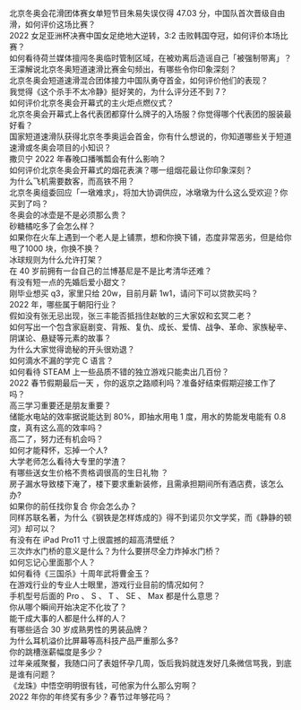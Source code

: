 北京冬奥会花滑团体赛女单短节目朱易失误仅得 47.03 分，中国队首次晋级自由滑，如何评价这场比赛？  
2022 女足亚洲杯决赛中国女足绝地大逆转，3:2 击败韩国夺冠，如何评价本场比赛？  
如何看待荷兰媒体擅闯冬奥临时管制区域，在被劝离后造谣自己「被强制带离」？  
王濛解说北京冬奥短道速滑比赛金句频出，有哪些令你印象深刻？  
北京冬奥会短道速滑混合团体接力中国队勇夺首金，如何评价他们的表现？  
我觉得《这个杀手不太冷静》挺好笑的，为什么评分还不到 7？  
如何评价北京冬奥会开幕式的主火炬点燃仪式？  
北京冬奥会开幕式上各代表团都穿什么牌子的入场服？你觉得哪个代表团的服装最好看？  
国家短道速滑队获得北京冬季奥运会首金，你有什么想说的，你知道哪些关于短道速滑或冬奥会项目的小知识？  
撒贝宁 2022 年春晚口播嘴瓢会有什么影响？  
如何评价北京冬奥会开幕式的烟花表演？哪一组烟花最让你印象深刻？  
为什么飞机需要数客，而高铁不用？  
北京冬奥组委回应「一墩难求」，将加大协调供应，冰墩墩为什么这么受欢迎？你买到了吗？  
冬奥会的冰壶是不是必须那么贵？  
砂糖橘吃多了会怎么样？  
如果你在火车上遇到一个老人是上铺票，想和你换下铺，态度非常恶劣，但是给你甩了1000 块，你换不换？  
冰球规则为什么允许打架？  
在 40 岁前拥有一台自己的兰博基尼是不是比考清华还难？  
有没有短一点的先婚后爱小甜文？  
刚毕业想买 q3，家里只给 20w，目前月薪 1w1，请问下可以贷款买吗？  
2022 年，哪些属于朝阳行业？  
假如没有张无忌出现，张三丰能否抵挡住赵敏的三大家奴和玄冥二老？  
如何写出一个包含家庭剧变、背叛、复仇、成长、爱情、战争、革命、家族秘辛、阴谋论、悬疑等元素的故事？  
为什么大家觉得诡秘的开头很劝退？  
如何滴水不漏的学完 C 语言？  
如何看待 STEAM 上一些品质不错的独立游戏只能卖出几百份？  
2022 春节假期最后一天 ，你的返京之路顺利吗？准备好结束假期迎接工作了吗？  
高三学习重要还是朋友重要？  
储能水电站的效率据说能达到 80%，即抽水用电 1 度，用水的势能发电能有 0.8 度，真有这么高的效率吗？  
高二了，努力还有机会吗？  
如何才能释怀，忘掉一个人?  
大学老师怎么看待大专里的学渣？  
有哪些送女生价格不贵格调很高的生日礼物 ？  
房子漏水导致楼下淹了，楼下要求重新装修，且需承担期间所有酒店费，该怎么办?  
如果你的前任找你复合 你会怎么办？  
同样苏联名著，为什么《钢铁是怎样炼成的》得不到诺贝尔文学奖，而《静静的顿河》却可以？  
有没有在 iPad Pro11 寸上很震撼的超高清壁纸？  
三次炸水门桥的意义是什么？为什么要拼尽全力炸掉水门桥？  
如何忘记心里面那个人？  
如何看待《三国杀》十周年武将曹金玉？  
在游戏行业的专业人士眼里，游戏行业目前的情况如何？  
手机型号后面的 Pro 、 S 、 T 、 SE 、 Max 都是什么意思？  
你从哪个瞬间开始决定不化妆了？  
能干成大事的人都是什么样的人？  
有哪些适合 30 岁成熟男性的男装品牌？  
为什么耳机溢价比屏幕等高科技产品严重那么多?  
你的跳槽涨薪幅度是多少？  
过年亲戚聚餐，我随口问了表姐怀孕几周，饭后我妈就连发好几条微信骂我，到底是谁有问题？  
《龙珠》中悟空明明很有钱，可他家为什么那么穷啊？  
2022 年你的年终奖有多少？春节过年够花吗？  
